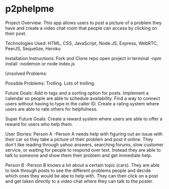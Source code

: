 # p2phelpme

Project Overview:
This app allows users to post a picture of a problem they have and create a video chat room that people can access by clicking on their post.

Technologies Used:
HTML, CSS, JavaScript, Node.JS, Express, WebRTC, PeerJS, Sequelize, Heroku

Installation Instructions: 
Fork and Clone repo
open project in terminal
-npm install
-nodemon or node index.js

Unsolved Problems:


Possible Problems:
Trolling. Lots of trolling.

Future Goals:
Add in tags and a sorting option for posts.
Implement a calendar so people are able to schedule availability.
Find a way to connect users without having to type in the caller ID.
Create a rating system where users are able to rate others for helpfulness.

Super Future Goals:
Create a reward system where users are able to offer a reward for users who help them.


User Stories:
Person A
-Person A needs help with figuring out an issue with their car so they take a picture of their problem and post it online. They don't like reading through yahoo answers, searching forums, slow customer service, or waiting for people to respond over text. Instead they are able to talk to someone and show them their problem and get immediate help.

Person B
-Person B knows a lot about a certain topic (cars). They are able to look through posts to see the different problems people and decide which ones they would be abe to help with. They can then click on a post and get taken directly to a video chat where they can talk to the poster. 